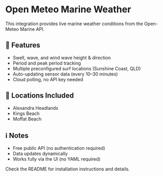 # Open Meteo Marine Weather

This integration provides live marine weather conditions from the Open-Meteo Marine API.

## 🌊 Features

- Swell, wave, and wind wave height & direction
- Period and peak period tracking
- Multiple preconfigured surf locations (Sunshine Coast, QLD)
- Auto-updating sensor data (every 10–30 minutes)
- Cloud polling, no API key needed

## 📍 Locations Included

- Alexandra Headlands
- Kings Beach
- Moffat Beach

## ℹ️ Notes

- Free public API (no authentication required)
- Data updates dynamically
- Works fully via the UI (no YAML required)

Check the README for installation instructions and details.
